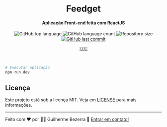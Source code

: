 <h1 align="center">
    <br>
    Feedget
</h1>

<h4 align="center">
  Aplicação Front-end feita com ReactJS
</h4>

<p align="center">
  <img alt="GitHub top language" src="https://img.shields.io/github/languages/top/gbdsantos/reactjs-rocketseat-nlw-return.svg">

  <img alt="GitHub language count" src="https://img.shields.io/github/languages/count/gbdsantos/reactjs-rocketseat-nlw-return.svg">

  <img alt="Repository size" src="https://img.shields.io/github/repo-size/gbdsantos/reactjs-rocketseat-nlw-return.svg">

  <a href="https://github.com/gbdsantos/reactjs-rocketseat-nlw-return/commits/master">
    <img alt="GitHub last commit" src="https://img.shields.io/github/last-commit/gbdsantos/reactjs-rocketseat-nlw-return.svg">
  </a>
</p>

<p align="center">
  <a href="https://github.com/gbdsantos/reactjs-rocketseat-nlw-return">
    🇺🇸
  </a>
</p>

<br />

```Bash
# Executar aplicação
npm run dev
```

## Licença

Este projeto está sob a licença MIT. Veja em [LICENSE](https://github.com/gbdsantos/react-js-rocketseat-nlw-return/blob/master/LICENSE) para mais informações.

---
Feito com ♥ por :man_astronaut: Guilherme Bezerra :wave: [Entrar em contato!](https://www.linkedin.com/in/gbdsantos/) 